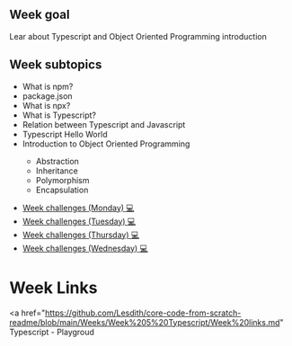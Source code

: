 <H2>Week goal</H2>
Lear about Typescript and Object Oriented Programming introduction
<H2>Week subtopics</H2>
<ul>
<li>What is npm?</li>
<li>package.json</li>
<li>What is npx?</li>
<li>What is Typescript?</li>
<li>Relation between Typescript and Javascript</li>
<li>Typescript Hello World</li>
 <li>Introduction to Object Oriented Programming</li>
   <ul><li>Abstraction</li>
      <li>Inheritance</li>
      <li>Polymorphism</li>
     <li>Encapsulation</li>
   </ul>
</ul>

<ul>
  <li><a href="https://github.com/Lesdith/core-code-from-scratch-readme/blob/main/Weeks/Week%205%20Typescript/Week%20challenges%20(Monday).md">Week challenges (Monday) 💻</a> </li>
   <li><a href="https://github.com/Lesdith/core-code-from-scratch-readme/blob/main/Weeks/Week%205%20Typescript/Week%20challenges%20(Tuesday).md">Week challenges (Tuesday) 💻 </a> </li> 
  <li><a href="https://github.com/Lesdith/core-code-from-scratch-readme/blob/main/Weeks/Week%205%20Typescript/Week%20challenges%20(Thursday).md">Week challenges (Thursday) 💻 </a> </li> 
 <li><a href="https://github.com/Lesdith/core-code-from-scratch-readme/blob/main/Weeks/Week%205%20Typescript/Week%20challenges%20(Wednesday).md"> Week challenges (Wednesday) 💻 </a> </li>
</ul> 

 
# Week Links
<a href="https://github.com/Lesdith/core-code-from-scratch-readme/blob/main/Weeks/Week%205%20Typescript/Week%20links.md" Typescript - Playgroud </a>







